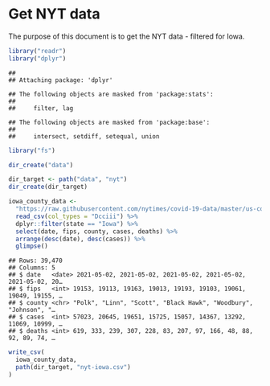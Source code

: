 Get NYT data
================

The purpose of this document is to get the NYT data - filtered for Iowa.

``` r
library("readr")
library("dplyr")
```

    ## 
    ## Attaching package: 'dplyr'

    ## The following objects are masked from 'package:stats':
    ## 
    ##     filter, lag

    ## The following objects are masked from 'package:base':
    ## 
    ##     intersect, setdiff, setequal, union

``` r
library("fs")
```

``` r
dir_create("data")

dir_target <- path("data", "nyt")
dir_create(dir_target)
```

``` r
iowa_county_data <- 
  "https://raw.githubusercontent.com/nytimes/covid-19-data/master/us-counties.csv" %>%
  read_csv(col_types = "Dcciii") %>%
  dplyr::filter(state == "Iowa") %>%
  select(date, fips, county, cases, deaths) %>%
  arrange(desc(date), desc(cases)) %>%
  glimpse()
```

    ## Rows: 39,470
    ## Columns: 5
    ## $ date   <date> 2021-05-02, 2021-05-02, 2021-05-02, 2021-05-02, 2021-05-02, 20…
    ## $ fips   <int> 19153, 19113, 19163, 19013, 19193, 19103, 19061, 19049, 19155, …
    ## $ county <chr> "Polk", "Linn", "Scott", "Black Hawk", "Woodbury", "Johnson", "…
    ## $ cases  <int> 57023, 20645, 19651, 15725, 15057, 14367, 13292, 11069, 10999, …
    ## $ deaths <int> 619, 333, 239, 307, 228, 83, 207, 97, 166, 48, 88, 92, 89, 74, …

``` r
write_csv(
  iowa_county_data,
  path(dir_target, "nyt-iowa.csv")
)
```
